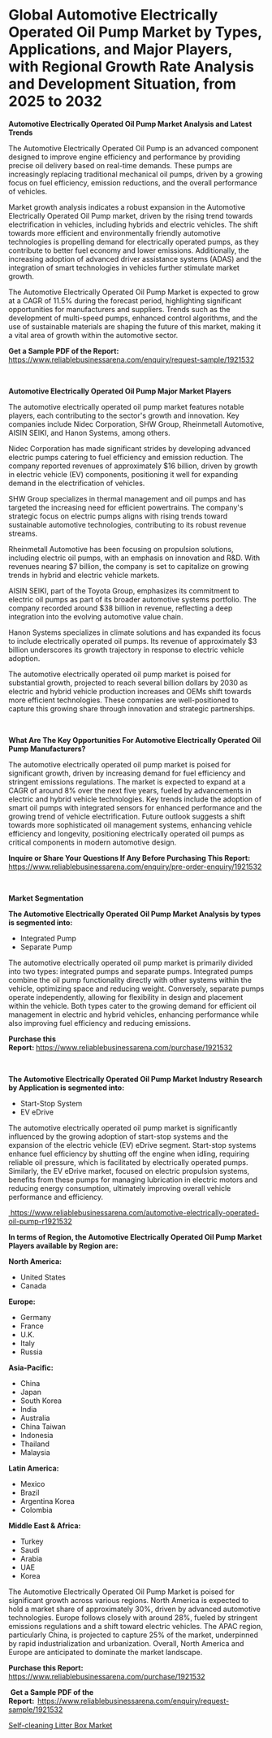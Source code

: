 <p><h1>Global Automotive Electrically Operated Oil Pump Market by Types, Applications, and Major Players, with Regional Growth Rate Analysis and Development Situation, from 2025 to 2032</h1></p><p><strong>Automotive Electrically Operated Oil Pump Market Analysis and Latest Trends</strong></p>
<p><p>The Automotive Electrically Operated Oil Pump is an advanced component designed to improve engine efficiency and performance by providing precise oil delivery based on real-time demands. These pumps are increasingly replacing traditional mechanical oil pumps, driven by a growing focus on fuel efficiency, emission reductions, and the overall performance of vehicles.</p><p>Market growth analysis indicates a robust expansion in the Automotive Electrically Operated Oil Pump market, driven by the rising trend towards electrification in vehicles, including hybrids and electric vehicles. The shift towards more efficient and environmentally friendly automotive technologies is propelling demand for electrically operated pumps, as they contribute to better fuel economy and lower emissions. Additionally, the increasing adoption of advanced driver assistance systems (ADAS) and the integration of smart technologies in vehicles further stimulate market growth. </p><p>The Automotive Electrically Operated Oil Pump Market is expected to grow at a CAGR of 11.5% during the forecast period, highlighting significant opportunities for manufacturers and suppliers. Trends such as the development of multi-speed pumps, enhanced control algorithms, and the use of sustainable materials are shaping the future of this market, making it a vital area of growth within the automotive sector.</p></p>
<p><strong>Get a Sample PDF of the Report:&nbsp;</strong> <a href="https://www.reliablebusinessarena.com/enquiry/request-sample/1921532?utm_campaign=2259&utm_medium=2&utm_source=Github&utm_content=ia&utm_term=10022025&utm_id=automotive-electrically-operated-oil-pump">https://www.reliablebusinessarena.com/enquiry/request-sample/1921532</a></p>
<p>&nbsp;</p>
<p><strong>Automotive Electrically Operated Oil Pump Major Market Players</strong></p>
<p><p>The automotive electrically operated oil pump market features notable players, each contributing to the sector's growth and innovation. Key companies include Nidec Corporation, SHW Group, Rheinmetall Automotive, AISIN SEIKI, and Hanon Systems, among others.</p><p>Nidec Corporation has made significant strides by developing advanced electric pumps catering to fuel efficiency and emission reduction. The company reported revenues of approximately $16 billion, driven by growth in electric vehicle (EV) components, positioning it well for expanding demand in the electrification of vehicles.</p><p>SHW Group specializes in thermal management and oil pumps and has targeted the increasing need for efficient powertrains. The company's strategic focus on electric pumps aligns with rising trends toward sustainable automotive technologies, contributing to its robust revenue streams.</p><p>Rheinmetall Automotive has been focusing on propulsion solutions, including electric oil pumps, with an emphasis on innovation and R&D. With revenues nearing $7 billion, the company is set to capitalize on growing trends in hybrid and electric vehicle markets.</p><p>AISIN SEIKI, part of the Toyota Group, emphasizes its commitment to electric oil pumps as part of its broader automotive systems portfolio. The company recorded around $38 billion in revenue, reflecting a deep integration into the evolving automotive value chain.</p><p>Hanon Systems specializes in climate solutions and has expanded its focus to include electrically operated oil pumps. Its revenue of approximately $3 billion underscores its growth trajectory in response to electric vehicle adoption.</p><p>The automotive electrically operated oil pump market is poised for substantial growth, projected to reach several billion dollars by 2030 as electric and hybrid vehicle production increases and OEMs shift towards more efficient technologies. These companies are well-positioned to capture this growing share through innovation and strategic partnerships.</p></p>
<p>&nbsp;</p>
<p><strong>What Are The Key Opportunities For Automotive Electrically Operated Oil Pump Manufacturers?</strong></p>
<p><p>The automotive electrically operated oil pump market is poised for significant growth, driven by increasing demand for fuel efficiency and stringent emissions regulations. The market is expected to expand at a CAGR of around 8% over the next five years, fueled by advancements in electric and hybrid vehicle technologies. Key trends include the adoption of smart oil pumps with integrated sensors for enhanced performance and the growing trend of vehicle electrification. Future outlook suggests a shift towards more sophisticated oil management systems, enhancing vehicle efficiency and longevity, positioning electrically operated oil pumps as critical components in modern automotive design.</p></p>
<p><strong>Inquire or Share Your Questions If Any Before Purchasing This Report:</strong> <a href="https://www.reliablebusinessarena.com/enquiry/pre-order-enquiry/1921532?utm_campaign=2259&utm_medium=2&utm_source=Github&utm_content=ia&utm_term=10022025&utm_id=automotive-electrically-operated-oil-pump">https://www.reliablebusinessarena.com/enquiry/pre-order-enquiry/1921532</a></p>
<p>&nbsp;</p>
<p><strong>Market Segmentation</strong></p>
<p><strong>The Automotive Electrically Operated Oil Pump Market Analysis by types is segmented into:</strong></p>
<p><ul><li>Integrated Pump</li><li>Separate Pump</li></ul></p>
<p><p>The automotive electrically operated oil pump market is primarily divided into two types: integrated pumps and separate pumps. Integrated pumps combine the oil pump functionality directly with other systems within the vehicle, optimizing space and reducing weight. Conversely, separate pumps operate independently, allowing for flexibility in design and placement within the vehicle. Both types cater to the growing demand for efficient oil management in electric and hybrid vehicles, enhancing performance while also improving fuel efficiency and reducing emissions.</p></p>
<p><strong>Purchase this Report:&nbsp;</strong><a href="https://www.reliablebusinessarena.com/purchase/1921532?utm_campaign=2259&utm_medium=2&utm_source=Github&utm_content=ia&utm_term=10022025&utm_id=automotive-electrically-operated-oil-pump">https://www.reliablebusinessarena.com/purchase/1921532</a></p>
<p>&nbsp;</p>
<p><strong>The Automotive Electrically Operated Oil Pump Market Industry Research by Application is segmented into:</strong></p>
<p><ul><li>Start-Stop System</li><li>EV eDrive</li></ul></p>
<p><p>The automotive electrically operated oil pump market is significantly influenced by the growing adoption of start-stop systems and the expansion of the electric vehicle (EV) eDrive segment. Start-stop systems enhance fuel efficiency by shutting off the engine when idling, requiring reliable oil pressure, which is facilitated by electrically operated pumps. Similarly, the EV eDrive market, focused on electric propulsion systems, benefits from these pumps for managing lubrication in electric motors and reducing energy consumption, ultimately improving overall vehicle performance and efficiency.</p></p>
<p><a href="https://www.reliablebusinessarena.com/automotive-electrically-operated-oil-pump-r1921532?utm_campaign=2259&utm_medium=2&utm_source=Github&utm_content=ia&utm_term=10022025&utm_id=automotive-electrically-operated-oil-pump">&nbsp;https://www.reliablebusinessarena.com/automotive-electrically-operated-oil-pump-r1921532</a></p>
<p><strong>In terms of Region, the Automotive Electrically Operated Oil Pump Market Players available by Region are:</strong></p>
<p>
    <p> <strong> North America: </strong>
        <ul>
            <li>United States</li>
            <li>Canada</li>
        </ul>
        </p> 
    <p> <strong> Europe: </strong>
        <ul>
            <li>Germany</li>
            <li>France</li>
            <li>U.K.</li>
            <li>Italy</li>
            <li>Russia</li>
        </ul>
        </p> 
    <p> <strong> Asia-Pacific: </strong>
        <ul>
            <li>China</li>
            <li>Japan</li>
            <li>South Korea</li>
            <li>India</li>
            <li>Australia</li>
            <li>China Taiwan</li>
            <li>Indonesia</li>
            <li>Thailand</li>
            <li>Malaysia</li>
        </ul>
        </p> 
    <p> <strong> Latin America: </strong>
        <ul>
            <li>Mexico</li>
            <li>Brazil</li>
            <li>Argentina Korea</li>
            <li>Colombia</li>
        </ul>
        </p> 
    <p> <strong> Middle East & Africa: </strong>
        <ul>
            <li>Turkey</li>
            <li>Saudi</li>
            <li>Arabia</li>
            <li>UAE</li>
            <li>Korea</li>
        </ul>
    </p>
    </p>
<p><p>The Automotive Electrically Operated Oil Pump Market is poised for significant growth across various regions. North America is expected to hold a market share of approximately 30%, driven by advanced automotive technologies. Europe follows closely with around 28%, fueled by stringent emissions regulations and a shift toward electric vehicles. The APAC region, particularly China, is projected to capture 25% of the market, underpinned by rapid industrialization and urbanization. Overall, North America and Europe are anticipated to dominate the market landscape.</p></p>
<p><strong>Purchase this Report: </strong><a href="https://www.reliablebusinessarena.com/purchase/1921532?utm_campaign=2259&utm_medium=2&utm_source=Github&utm_content=ia&utm_term=10022025&utm_id=automotive-electrically-operated-oil-pump">https://www.reliablebusinessarena.com/purchase/1921532</a></p>
<p>&nbsp;<strong>Get a Sample PDF of the Report:&nbsp;&nbsp;</strong><a href="https://www.reliablebusinessarena.com/enquiry/request-sample/1921532?utm_campaign=2259&utm_medium=2&utm_source=Github&utm_content=ia&utm_term=10022025&utm_id=automotive-electrically-operated-oil-pump">https://www.reliablebusinessarena.com/enquiry/request-sample/1921532</a></p>
<p><strong></strong></p>
<p><p><a href="https://github.com/sherikacas30/Market-Research-Report-List-1/blob/main/self-cleaning-litter-box-market.md?utm_campaign=2259&utm_medium=2&utm_source=Github&utm_content=ia&utm_term=10022025&utm_id=automotive-electrically-operated-oil-pump">Self-cleaning Litter Box Market</a></p></p>